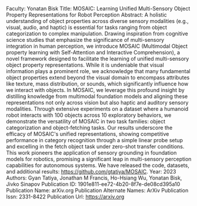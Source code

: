Faculty: Yonatan Bisk
Title: MOSAIC: Learning Unified Multi-Sensory Object Property Representations for Robot Perception
Abstract: A holistic understanding of object properties across diverse sensory modalities (e.g., visual, audio, and haptic) is essential for tasks ranging from object categorization to complex manipulation. Drawing inspiration from cognitive science studies that emphasize the significance of multi-sensory integration in human perception, we introduce MOSAIC (Multimodal Object property learning with Self-Attention and Interactive Comprehension), a novel framework designed to facilitate the learning of unified multi-sensory object property representations. While it is undeniable that visual information plays a prominent role, we acknowledge that many fundamental object properties extend beyond the visual domain to encompass attributes like texture, mass distribution, or sounds, which significantly influence how we interact with objects. In MOSAIC, we leverage this profound insight by distilling knowledge from multimodal foundation models and aligning these representations not only across vision but also haptic and auditory sensory modalities. Through extensive experiments on a dataset where a humanoid robot interacts with 100 objects across 10 exploratory behaviors, we demonstrate the versatility of MOSAIC in two task families: object categorization and object-fetching tasks. Our results underscore the efficacy of MOSAIC's unified representations, showing competitive performance in category recognition through a simple linear probe setup and excelling in the fetch object task under zero-shot transfer conditions. This work pioneers the application of sensory grounding in foundation models for robotics, promising a significant leap in multi-sensory perception capabilities for autonomous systems. We have released the code, datasets, and additional results: https://github.com/gtatiya/MOSAIC.
Year: 2023
Authors: Gyan Tatiya, Jonathan M Francis, Ho-Hsiang Wu, Yonatan Bisk, Jivko Sinapov
Publication ID: 1901e811-ee72-4b20-8f7e-de08cd395a10
Publication Name: arXiv.org
Publication Alternate Names: ArXiv
Publication Issn: 2331-8422
Publication Url: https://arxiv.org
